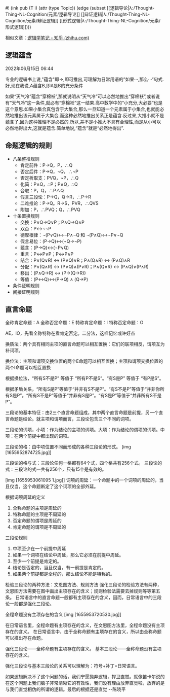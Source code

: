 #! (ink pub (T i) (attr (type Topic)) (edge (subset [[逻辑导论|λ:/Thought-Thing-NL-Cognition/元素/逻辑导论]] [[辩证逻辑|λ:/Thought-Thing-NL-Cognition/元素/辩证逻辑]] [[形式逻辑|λ:/Thought-Thing-NL-Cognition/元素/形式逻辑]])))

相似文章：[逻辑学笔记 - 知乎 (zhihu.com)](https://zhuanlan.zhihu.com/p/386947588)


## 逻辑蕴含

2022年06月15日 06:44

专业的逻辑书上说,"蕴含"即→,即可推出,可理解为日常用语的”如果···,那么···“句式.好,现在我说,A蕴含B,即A是B的充分条件

如果“天气冷”蕴含“穿棉袄”,那就说明从“天气冷”可以必然地推出“穿棉袄”,或者说有“天气冷”这一条件,就必有“穿棉袄”这一结果.高中数学中的“小充分,大必要”也是这个意思.如果小集合真包含于大集合,那么一旦知道一个元素属于小集合,也就能必然地推出该元素属于大集合,而这种必然地推出关系正是蕴含.反过来,大推小就不是蕴含了,因为这种推理不是必然的.所以,并不是小推大不具有合理性,而是从小可以必然地得出大,这就是蕴含.简单地说,“蕴含”就是“必然地得出”.


## 命题逻辑的规则
- 八条整推规则
	- 肯定前件：P→Q，P，∴Q
	- 否定后件：P→Q，¬Q，∴¬P
	- 否定析取支：PVQ，¬P，∴Q
	- 化简：P∧Q，∴P；P∧Q，∴Q
	- 合取：P，Q，∴P∧Q
	- 假言三段论：P→Q，Q→R，∴P→R
	- 二难推论：P→Q。R→S，PVR，∴QVS
	- 附加：P，∴PVQ；Q，∴PVQ
- 十条置换规则
	- 交换：P∨Q→Q∨P；P∧Q→Q∧P
	- 双否：P↔¬¬P
	- 德摩根律：¬(P∨Q)↔¬P∧¬Q  和 ¬(P∧Q)↔¬P∨¬Q
	- 假言易位：(P→Q)↔(¬Q→¬P)
	- 蕴含：(P→Q)↔(¬P∨Q)
	- 重言：P↔P∨P；P↔P∧P
	- 结合：P∨(Q∨R) ↔ (P∨Q)∨R；P∧(Q∧R) ↔ (P∧Q)∧R
	- 分配：P∨(Q∧R) ↔ (P∨Q)∧(P∨R)；P∧(Q∨R) ↔ (P∧Q)∨(P∧R)
	- 移出：(P∧Q→R) ↔ (P→(Q→R))
	- 等值：(P↔Q)↔(P→Q) ∧ (Q→P)
- 条件证明规则
- 间接证明规则


## 直言命题

全称肯定命题：A
全称否定命题：E
特称肯定命题：I
特称否定命题：O


AE，IO，先看全称特称在看肯定否定。二分法，这样记忆或许好点


换质法：两个具有相同主项的直言命题可以相互置换：它们的联项相反，谓项互为补词项。

换位法：主项和谓项交换位置的两个E命题可以相互置换；主项和谓项交换位置的两个I命题可以相互置换

根据换位法，“所有S不是P” 等值于 “所有P不是S”。“有S是P” 等值于 “有P是S”。

根据矛盾关系，“所有S是P”等值于“并非有S不是P”。“有S不是P”等值于“并非你所有S是P”。“所有S不是P”等值于“并非有S是P”。“有S是P”等值于“并非所有S不是P”。


三段论的基本特征：由2三个直言命题组成，其中两个直言命题是前提，另一个直言命题是结论。就主项和谓项而言，三段论包含三个不同的词项。

三段论的词项，小项：作为结论的主项的词项。大项：作为结论的谓项的词项。中项：在两个前提中都出现的词项。

三段论的格：由中项位置不同而形成的各种三段论的形式。
[img [1655952874725.jpg]]

三段论的格与式：三段论任何一格都有64个式，四个格共有256个式。
三段论的式：三段论的式一共有256个，只有15个是有效的。

[img [1655953061095 1.jpg]]
词项的周延：一个命题中的一个词项的周延的，当且仅当，这个命题断定了这个词项的全部外延。

根据词项周延的定义
1. 全称命题的主项是周延的
2. 特称命题的主项是不周延的
3. 否定命题的谓项是周延的
4. 肯定命题的谓项是不周延的


三段论规则
1. 中项至少在一个前提中周延
2. 如果一个词项在结论中周延，那么它必须在前提中周延。
3. 至少一个前提是肯定的。
4. 结论是否定的，当且仅当，有一前提是肯定的。
5. 如果两个前提都是全程的，那么结论不能是特称的。

检验三段论的两种方法：文恩图方法、规则方法
强化三段论的检验方法有两种，文恩图方法需要在图中画出主项存在的含义；规则检验法需要去掉规则等等第五条。
日常语言中的直言命题一般都有主项存在的含义，因而，日常语言中的三段论一般都是强化三段论。


全程命题没有主项存在的含义
[img [1655953720530.jpg]]

在日常语言里，全程命题有主项存在的含义，在文恩图方法里，全程命题没有主项存在的含义。
在日常语言中，由于全称命题有主项存在的含义，所以由全称命题可以推出存在命题。


强化三段论——全称命题有主项存在的含义。
基本三段论——全称命题没有主项存在的含义。


强化三段论与基本三段论的关系可以理解为：符号+补丁=日常语言。


如果逻辑解决不了这个问题的话，我们宁愿抛弃逻辑，捍卫直觉。就像笛卡尔说的 在这个问题上我们脑子非常清晰它的有效性，我们没有理由放弃直觉啦，放弃的是与我们直觉相伪的所谓的逻辑。最后的根据还是直觉 --陈晓平